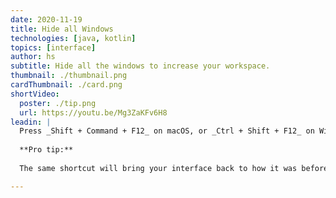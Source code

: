 ```yaml
---
date: 2020-11-19
title: Hide all Windows
technologies: [java, kotlin]
topics: [interface]
author: hs
subtitle: Hide all the windows to increase your workspace. 
thumbnail: ./thumbnail.png
cardThumbnail: ./card.png
shortVideo:
  poster: ./tip.png
  url: https://youtu.be/Mg3ZaKFv6H8
leadin: |
  Press _Shift + Command + F12_ on macOS, or _Ctrl + Shift + F12_ on Windows/Linux, to hide all the windows so that you can focus on your code window. 
  
  **Pro tip:**
  
  The same shortcut will bring your interface back to how it was before.

---
```

